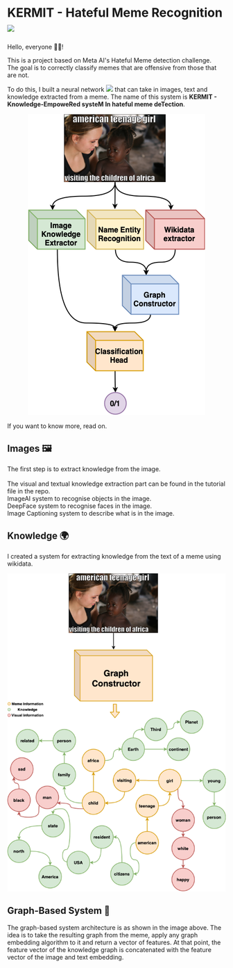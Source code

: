 <h1> KERMIT - Hateful Meme Recognition <img src='https://media1.giphy.com/media/7Xtdpym8IzRj0u2HXc/giphy.gif?cid=790b76117cbbcf29e1036577d30c5ca11ccc0b66aa08cc5a&rid=giphy.gif&ct=s' width="30"> </h1>
  
Hello, everyone 🤚🏻!

This is a project based on Meta AI's Hateful Meme detection challenge. <br>
The goal is to correctly classify memes that are offensive from those that are not. 

To do this, I built a neural network <img src='https://www.onlygfx.com/wp-content/uploads/2021/09/brain-clipart.png' width="20"> that can take in images, text and knowledge extracted from a meme. 
The name of this system is **KERMIT - Knowledge-EmpoweRed systeM In hateful meme deTection**. 

<p align="center">
  <img src="/images/ArchAltoLivello.png" />
</p>


If you want to know more, read on. 

<h2> Images 🖼 </h2>
The first step is to extract knowledge from the image.<br>
<br>
The visual and textual knowledge extraction part can be found in the tutorial file in the repo. <br>
ImageAI system to recognise objects in the image.<br>
DeepFace system to recognise faces in the image.<br>
Image Captioning system to describe what is in the image.<br>

<h2> Knowledge 🌍 </h2>
I created a system for extracting knowledge from the text of a meme using wikidata. <br>

<p align="center">
  <img src="/images/KGPipelineCatchy_auto.png" />
</p>

<h2> Graph-Based System 🚀 </h2>
The graph-based system architecture is as shown in the image above. 
The idea is to take the resulting graph from the meme, apply any graph embedding algorithm to it and return a vector of features. At that point, the feature vector of the knowledge graph is concatenated with the feature vector of the image and text embedding. 


